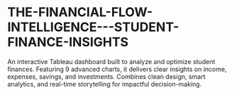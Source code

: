 # THE-FINANCIAL-FLOW-INTELLIGENCE---STUDENT-FINANCE-INSIGHTS
An interactive Tableau dashboard built to analyze and optimize student finances. Featuring 9 advanced charts, it delivers clear insights on income, expenses, savings, and investments. Combines clean design, smart analytics, and real-time storytelling for impactful decision-making.
